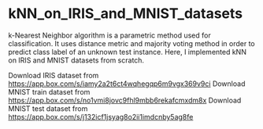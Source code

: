 # kNN_on_IRIS_and_MNIST_datasets
k-Nearest Neighbor algorithm is a parametric method used for classification. It uses distance metric and majority voting method in order to predict class label of an unknown test instance. Here, I implemented kNN on IRIS and MNIST datasets from scratch.

Download IRIS dataset from https://app.box.com/s/iamy2a2t6ct4wqhegqp6m9vgx369v9ci
Download MNIST train dataset from https://app.box.com/s/no1vmi8jovc9fhl9mbb6rekafcmxdm8x
Download MNIST test dataset from https://app.box.com/s/j132icf1jsyag8o2ii1imdcnby5ag8fe
